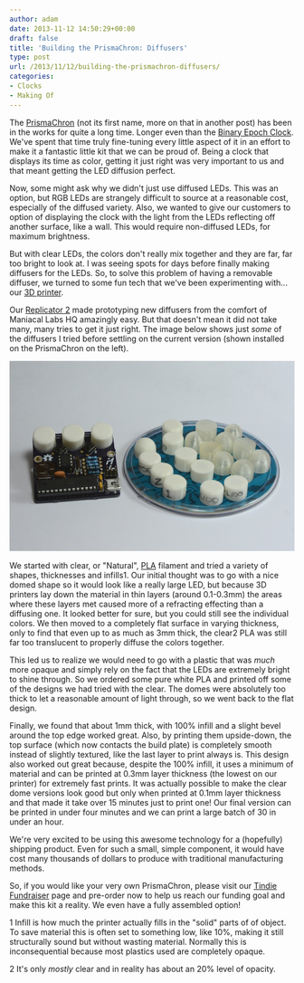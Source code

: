 ```yaml
---
author: adam
date: 2013-11-12 14:50:29+00:00
draft: false
title: 'Building the PrismaChron: Diffusers'
type: post
url: /2013/11/12/building-the-prismachron-diffusers/
categories:
- Clocks
- Making Of
---
```


The [PrismaChron](/2013/11/11/announcing-the-prismachron/) (not its first name, more on that in another post) has been in the works for quite a long time. Longer even than the [Binary Epoch Clock](/products/becv1/). We've spent that time truly fine-tuning every little aspect of it in an effort to make it a fantastic little kit that we can be proud of. Being a clock that displays its time as color, getting it just right was very important to us and that meant getting the LED diffusion perfect.

Now, some might ask why we didn't just use diffused LEDs. This was an option, but RGB LEDs are strangely difficult to source at a reasonable cost, especially of the diffused variety. Also, we wanted to give our customers to option of displaying the clock with the light from the LEDs reflecting off another surface, like a wall. This would require non-diffused LEDs, for maximum brightness.

But with clear LEDs, the colors don't really mix together and they are far, far too bright to look at. I was seeing spots for days before finally making diffusers for the LEDs. So, to solve this problem of having a removable diffuser, we turned to some fun tech that we've been experimenting with... our [3D printer](/2013/04/26/no-good-can-come-of-this/).

Our [Replicator 2](http://store.makerbot.com/replicator2.html) made prototyping new diffusers from the comfort of Maniacal Labs HQ amazingly easy. But that doesn't mean it did not take many, many tries to get it just right. The image below shows just _some_ of the diffusers I tried before settling on the current version (shown installed on the PrismaChron on the left).

[![PrismaChron Diffusers](/wp-content/uploads/2013/11/diffusers_resized.jpg)
](/wp-content/uploads/2013/11/diffusers_resized.jpg)

We started with clear, or "Natural", [PLA](http://en.wikipedia.org/wiki/Polylactic_acid) filament and tried a variety of shapes, thicknesses and infills1. Our initial thought was to go with a nice domed shape so it would look like a really large LED, but because 3D printers lay down the material in thin layers (around 0.1-0.3mm) the areas where these layers met caused more of a refracting effecting than a diffusing one. It looked better for sure, but you could still see the individual colors. We then moved to a completely flat surface in varying thickness, only to find that even up to as much as 3mm thick, the clear2 PLA was still far too translucent to properly diffuse the colors together.

This led us to realize we would need to go with a plastic that was _much_ more opaque and simply rely on the fact that the LEDs are extremely bright to shine through. So we ordered some pure white PLA and printed off some of the designs we had tried with the clear. The domes were absolutely too thick to let a reasonable amount of light through, so we went back to the flat design.

Finally, we found that about 1mm thick, with 100% infill and a slight bevel around the top edge worked great. Also, by printing them upside-down, the top surface (which now contacts the build plate) is completely smooth instead of slightly textured, like the last layer to print always is. This design also worked out great because, despite the 100% infill, it uses a minimum of material and can be printed at 0.3mm layer thickness (the lowest on our printer) for extremely fast prints. It was actually possible to make the clear dome versions look good but only when printed at 0.1mm layer thickness and that made it take over 15 minutes just to print one! Our final version can be printed in under four minutes and we can print a large batch of 30 in under an hour.

We're very excited to be using this awesome technology for a (hopefully) shipping product. Even for such a small, simple component, it would have cost many thousands of dollars to produce with traditional manufacturing methods.

So, if you would like your very own PrismaChron, please visit our [Tindie Fundraiser](https://www.tindie.com/products/ManiacalLabs/prismachron-clock/) page and pre-order now to help us reach our funding goal and make this kit a reality. We even have a fully assembled option!

1 Infill is how much the printer actually fills in the "solid" parts of of object. To save material this is often set to something low, like 10%, making it still structurally sound but without wasting material. Normally this is inconsequential because most plastics used are completely opaque.

2 It's only _mostly_ clear and in reality has about an 20% level of opacity.

